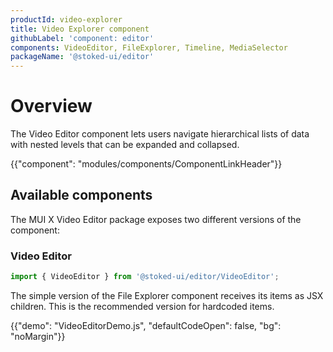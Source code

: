 ```yaml
---
productId: video-explorer
title: Video Explorer component
githubLabel: 'component: editor'
components: VideoEditor, FileExplorer, Timeline, MediaSelector
packageName: '@stoked-ui/editor'
---
```


# Overview

<p class="description">The Video Editor component lets users navigate hierarchical lists of data with nested levels that can be expanded and collapsed.</p>

{{"component": "modules/components/ComponentLinkHeader"}}

## Available components

The MUI X Video Editor package exposes two different versions of the component:

### Video Editor

```jsx
import { VideoEditor } from '@stoked-ui/editor/VideoEditor';
```

The simple version of the File Explorer component receives its items as JSX children.
This is the recommended version for hardcoded items.

{{"demo": "VideoEditorDemo.js", "defaultCodeOpen": false, "bg": "noMargin"}}

